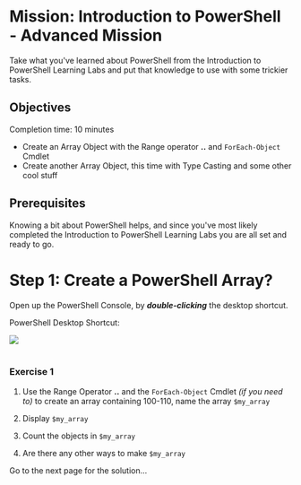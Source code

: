 # Mission: Introduction to PowerShell - Advanced Mission

Take what you've learned about PowerShell from the Introduction to PowerShell Learning Labs and put that knowledge to use with some trickier tasks.

## Objectives

Completion time: 10 minutes

  - Create an Array Object with the Range operator **..** and `ForEach-Object` Cmdlet
  - Create another Array Object, this time with Type Casting and some other cool stuff

## Prerequisites

Knowing a bit about PowerShell helps, and since you've most likely completed the Introduction to PowerShell Learning Labs you are all set and ready to go.

# Step 1: Create a PowerShell Array?

Open up the PowerShell Console, by ***double-clicking*** the desktop shortcut.

PowerShell Desktop Shortcut:

<!--![](assets/images/image-01.jpg)<br/><br/>-->

![](/posts/files/dne-dcip-introduction-to-powershell-mission-02-v01/assets/images/image-01.jpg)<br/><br/>

### Exercise 1

  1. Use the Range Operator **..** and the `ForEach-Object` Cmdlet *(if you need to)* to create an array containing 100-110, name the array `$my_array`

  2. Display `$my_array`

  3. Count the objects in `$my_array`

  4. Are there any other ways to make `$my_array`

Go to the next page for the solution...
